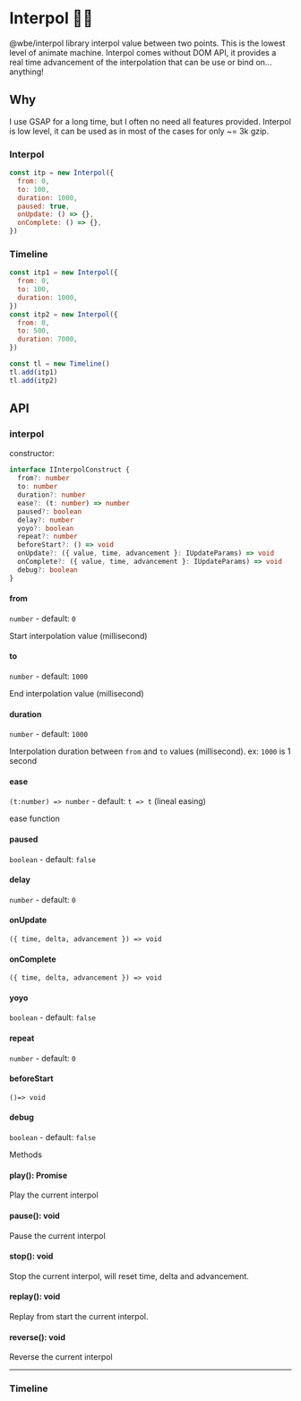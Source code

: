 # Interpol 👮🏽‍

@wbe/interpol library interpol value between two points.
This is the lowest level of animate machine.
Interpol comes without DOM API, it provides a real time advancement of the interpolation that can be use or bind
on... anything!

## Why

I use GSAP for a long time, but I often no need all features provided. Interpol is low level,
it can be used as in most of the cases for only ~= 3k gzip.

### Interpol

```js
const itp = new Interpol({
  from: 0,
  to: 100,
  duration: 1000,
  paused: true,
  onUpdate: () => {},
  onComplete: () => {},
})
```

### Timeline

```js
const itp1 = new Interpol({
  from: 0,
  to: 100,
  duration: 1000,
})
const itp2 = new Interpol({
  from: 0,
  to: 500,
  duration: 7000,
})

const tl = new Timeline()
tl.add(itp1)
tl.add(itp2)
```

## API

### interpol

constructor:

```ts
interface IInterpolConstruct {
  from?: number
  to: number
  duration?: number
  ease?: (t: number) => number
  paused?: boolean
  delay?: number
  yoyo?: boolean
  repeat?: number
  beforeStart?: () => void
  onUpdate?: ({ value, time, advancement }: IUpdateParams) => void
  onComplete?: ({ value, time, advancement }: IUpdateParams) => void
  debug?: boolean
}
```

#### from

`number` - default: `0`

Start interpolation value (millisecond)

#### to

`number` - default: `1000`

End interpolation value (millisecond)

#### duration

`number` - default: `1000`

Interpolation duration between `from` and `to` values (millisecond). ex: `1000` is 1 second

#### ease

`(t:number) => number` - default: `t => t` (lineal easing)

ease function

#### paused

`boolean` - default: `false`

#### delay

`number` - default: `0`

#### onUpdate

`({ time, delta, advancement }) => void`

#### onComplete

`({ time, delta, advancement }) => void`

#### yoyo

`boolean` - default: `false`

#### repeat

`number` - default: `0`

#### beforeStart

`()=> void`

#### debug

`boolean` - default: `false`

Methods

#### play(): Promise<any>

Play the current interpol

#### pause(): void

Pause the current interpol

#### stop(): void

Stop the current interpol, will reset time, delta and advancement.

#### replay(): void

Replay from start the current interpol.

#### reverse(): void

Reverse the current interpol

---

### Timeline
